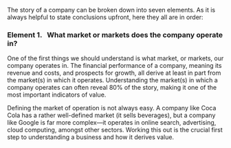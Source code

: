 The story of a company can be broken down into seven elements. As it is always helpful to state conclusions upfront, here they all are in order:

### **Element 1. &nbsp; What market or markets does the company operate in?**

One of the first things we should understand is what market, or markets, our company operates in. The financial performance of a company, meaning its revenue and costs, and prospects for growth, all derive at least in part from the market(s) in which it operates. Understanding the market(s) in which a company operates can often reveal 80% of the story, making it one of the most important indicators of value.

Defining the market of operation is not always easy. A company like Coca Cola has a rather well-defined market (it sells beverages), but a company like Google is far more complex—it operates in online search, advertising, cloud computing, amongst other sectors. Working this out is the crucial first step to understanding a business and how it derives value.
